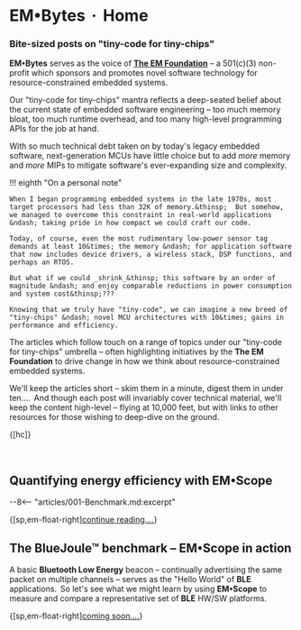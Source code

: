 # EM&bull;Bytes &thinsp;**&#183;**&thinsp; Home

<script src="extra-home.js" defer></script>

### Bite-sized posts on "tiny-code for tiny-chips"

**EM&bull;Bytes** serves as the voice of [**The EM Foundation**](#) &ndash; a 501(c)(3) non-profit which sponsors and promotes novel software technology for resource-constrained embedded systems.

Our "tiny-code for tiny-chips" mantra reflects a deep-seated belief about the current state of embedded software engineering &ndash; too much memory bloat, too much runtime overhead, and too many high-level programming APIs for the job at hand.

With so much technical debt taken on by today's legacy embedded software, next-generation MCUs have little choice but to add _more_ memory and _more_ MIPs to mitigate software's ever-expanding size and complexity.

!!! eighth "On a personal note"

    When I began programming embedded systems in the late 1970s, most target processors had less than 32K of memory.&thinsp;  But somehow, we managed to overcome this constraint in real-world applications &ndash; taking pride in how compact we could craft our code.

    Today, of course, even the most rudimentary low-power sensor tag demands at least 10&times; the memory &ndash; for application software that now includes device drivers, a wireless stack, DSP functions, and perhaps an RTOS.

    But what if we could _shrink_&thinsp; this software by an order of magnitude &ndash; and enjoy comparable reductions in power consumption and system cost&thinsp;???
    
    Knowing that we truly have "tiny-code", we can imagine a new breed of "tiny-chips" &ndash; novel MCU architectures with 10&times; gains in performance and efficiency.

The articles which follow touch on a range of topics under our "tiny-code for tiny-chips" umbrella &ndash; often highlighting initiatives by the **The EM Foundation** to drive change in how we think about resource-constrained embedded systems.

We'll keep the articles short &ndash; skim them in a minute, digest them in under ten....&thinsp;  And though each post will invariably cover technical material, we'll keep the content high-level &ndash; flying at 10,000 feet, but with links to other resources for those wishing to deep-dive on the ground.

{[hc]}

<br>

## Quantifying energy efficiency with EM&bull;Scope

--8<-- "articles/001-Benchmark.md:excerpt"

{[sp,em-float-right][continue reading....](articles/001-Benchmark.md)}
<br>

## The BlueJoule&trade; benchmark &ndash; EM&bull;Scope in action

A basic **Bluetooth Low Energy** beacon &ndash; continually advertising the same packet on multiple channels &ndash; serves as the "Hello World" of **BLE** applications.&thinsp; So let's see what we might learn by using **EM&bull;Scope** to measure and compare a representative set of **BLE** HW/SW platforms.

{[sp,em-float-right][coming soon....](#the-bluejoule-benchmark--emscope-in-action)}
<br>
